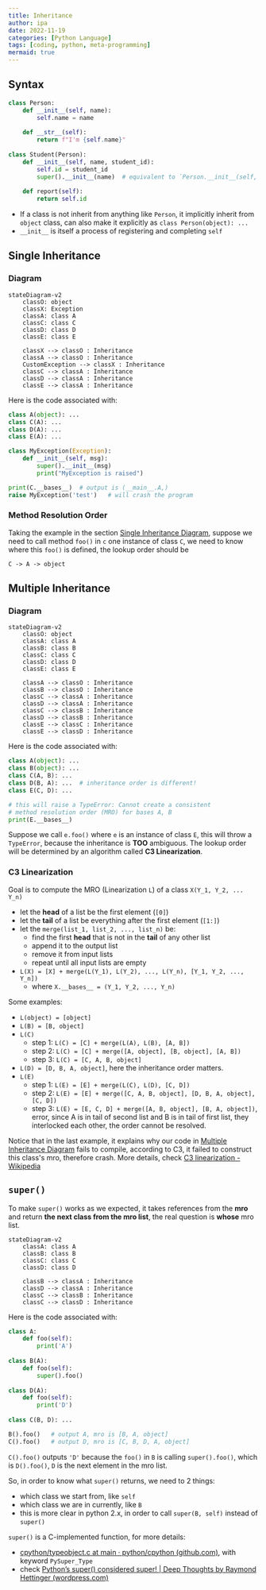 ```yaml
---
title: Inheritance
author: ipa
date: 2022-11-19
categories: [Python Language]
tags: [coding, python, meta-programming]
mermaid: true
---
```


## Syntax

```python
class Person:
    def __init__(self, name):
        self.name = name
        
    def __str__(self):
        return f"I'm {self.name}"
    
class Student(Person):
    def __init__(self, name, student_id):
        self.id = student_id
        super().__init__(name)	# equivalent to `Person.__init__(self, name)`
        
    def report(self):
        return self.id
```

- If a class is not inherit from anything like `Person`, it implicitly inherit from `object` class, can also make it explicitly as `class Person(object): ...`
- `__init__` is itself a process of registering and completing `self`

## Single Inheritance 

### Diagram

```mermaid
stateDiagram-v2
	classO: object
	classX: Exception
	classA: class A
	classC: class C
	classD: class D
	classE: class E
	
	classX --> classO : Inheritance
	classA --> classO : Inheritance
	CustomException --> classX : Inheritance
	classC --> classA : Inheritance
    classD --> classA : Inheritance
    classE --> classA : Inheritance
```

Here is the code associated with:

```python
class A(object): ...
class C(A): ...
class D(A): ...
class E(A): ...

class MyException(Exception):
    def __init__(self, msg):
        super().__init__(msg)
        print("MyException is raised")

print(C.__bases__)	# output is (__main__.A,)
raise MyException('test')	# will crash the program
```

### Method Resolution Order

Taking the example in the section [Single Inheritance Diagram](#single-inheritance), suppose we need to call method `foo()` in `c` one instance of class `C`, we need to know where this `foo()` is defined, the lookup order should be

```text
C -> A -> object 
```

## Multiple Inheritance 

### Diagram

```mermaid
stateDiagram-v2
	classO: object
	classA: class A
	classB: class B
	classC: class C
	classD: class D
	classE: class E
	
	classA --> classO : Inheritance
	classB --> classO : Inheritance
	classC --> classA : Inheritance
    classD --> classA : Inheritance
    classC --> classB : Inheritance
    classD --> classB : Inheritance
    classE --> classC : Inheritance
    classE --> classD : Inheritance
```

Here is the code associated with:

```python
class A(object): ...
class B(object): ...
class C(A, B): ...
class D(B, A): ...	# inheritance order is different!
class E(C, D): ...

# this will raise a TypeError: Cannot create a consistent 
# method resolution order (MRO) for bases A, B 
print(E.__bases__)  
```
Suppose we call `e.foo()` where `e` is an instance of class `E`, this will throw a `TypeError`, because the inheritance is **TOO** ambiguous.
The lookup order will be determined by an algorithm called **C3 Linearization**.

### C3 Linearization

Goal is to compute the MRO (Linearization `L`) of a class `X(Y_1, Y_2, ... Y_n)`

- let the **head** of a list be the first element (`[0]`)
- let the **tail** of a list be everything after the first element (`[1:]`)
- let the `merge(list_1, list_2, ..., list_n)` be:
  - find the first **head** that is not in the **tail** of any other list
  - append it to the output list
  - remove it from input lists
  - repeat until all input lists are empty
- `L(X) = [X] + merge(L(Y_1), L(Y_2), ..., L(Y_n), [Y_1, Y_2, ..., Y_n])`
  - where `X.__bases__ = (Y_1, Y_2, ..., Y_n)`


Some examples:

- `L(object) = [object]`
- `L(B) = [B, object]`
- `L(C)`
  - step 1: `L(C) = [C] + merge(L(A), L(B), [A, B])`
  - step 2: `L(C) = [C] + merge([A, object], [B, object], [A, B])`
  - step 3: `L(C) = [C, A, B, object]`
- `L(D) = [D, B, A, object]`, here the inheritance order matters.
- `L(E)`
  - step 1: `L(E) = [E] + merge(L(C), L(D), [C, D])`
  - step 2: `L(E) = [E] + merge([C, A, B, object], [D, B, A, object], [C, D])`
  - step 3: `L(E) = [E, C, D] + merge([A, B, object], [B, A, object])`, error, since A is in tail of second list and B is in tail of first list, they interlocked each other, the order cannot be resolved.

Notice that in the last example, it explains why our code in [Multiple Inheritance Diagram](#multiple-inheritance) fails to compile, according to C3, it failed to construct this class's mro, therefore crash. More details, check [C3 linearization - Wikipedia](https://en.wikipedia.org/wiki/C3_linearization)

## `super()`

To make `super()` works as we expected, it takes references from the **mro** and return **the next class from the mro list**, the real question is **whose** mro list.

```mermaid
stateDiagram-v2
	classA: class A
	classB: class B
	classC: class C
	classD: class D
	
	classB --> classA : Inheritance
    classD --> classA : Inheritance
    classC --> classB : Inheritance
    classC --> classD : Inheritance
```

Here is the code associated with:

```python
class A:
    def foo(self):
        print('A')      
        
class B(A):
    def foo(self):
        super().foo()
        
class D(A): 
    def foo(self):
        print('D')  
        
class C(B, D): ...

B().foo()	# output A, mro is [B, A, object]
C().foo()	# output D, mro is [C, B, D, A, object]
```
`C().foo()` outputs `'D'` because the `foo()` in `B` is calling `super().foo()`, which is `D().foo()`, `D` is the next element in the mro list.

So, in order to know what `super()` returns, we need to 2 things:

- which class we start from, like `self`
- which class we are in currently, like `B`
- this is more clear in python 2.x, in order to call `super(B, self)` instead of `super()`

`super()` is a C-implemented function, for more details:

- [cpython/typeobject.c at main · python/cpython (github.com)](https://github.com/python/cpython/blob/main/Objects/typeobject.c), with keyword `PySuper_Type`
- check [Python’s super() considered super! \| Deep Thoughts by Raymond Hettinger (wordpress.com)](https://rhettinger.wordpress.com/2011/05/26/super-considered-super/)

